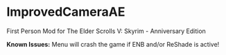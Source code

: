 # ImprovedCameraAE
First Person Mod for The Elder Scrolls V: Skyrim - Anniversary Edition

**Known Issues:**
Menu will crash the game if ENB and/or ReShade is active!
